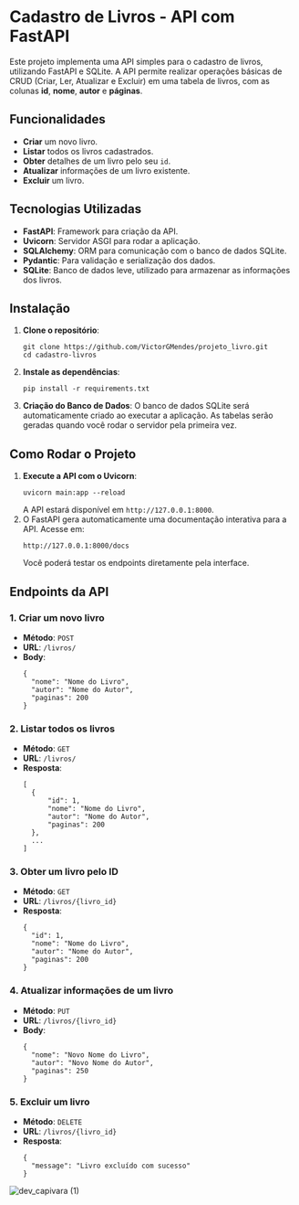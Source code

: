   <h1>Cadastro de Livros - API com FastAPI</h1>
  <p>Este projeto implementa uma API simples para o cadastro de livros, utilizando FastAPI e SQLite. A API permite realizar operações básicas de CRUD (Criar, Ler, Atualizar e Excluir) em uma tabela de livros, com as colunas <strong>id</strong>, <strong>nome</strong>, <strong>autor</strong> e <strong>páginas</strong>.</p>

  <h2>Funcionalidades</h2>
  <ul>
      <li><strong>Criar</strong> um novo livro.</li>
      <li><strong>Listar</strong> todos os livros cadastrados.</li>
      <li><strong>Obter</strong> detalhes de um livro pelo seu <code>id</code>.</li>
      <li><strong>Atualizar</strong> informações de um livro existente.</li>
      <li><strong>Excluir</strong> um livro.</li>
  </ul>

  <h2>Tecnologias Utilizadas</h2>
  <ul>
      <li><strong>FastAPI</strong>: Framework para criação da API.</li>
      <li><strong>Uvicorn</strong>: Servidor ASGI para rodar a aplicação.</li>
      <li><strong>SQLAlchemy</strong>: ORM para comunicação com o banco de dados SQLite.</li>
      <li><strong>Pydantic</strong>: Para validação e serialização dos dados.</li>
      <li><strong>SQLite</strong>: Banco de dados leve, utilizado para armazenar as informações dos livros.</li>
  </ul>

  <h2>Instalação</h2>
  <ol>
      <li><strong>Clone o repositório</strong>:
          <pre><code>git clone https://github.com/VictorGMendes/projeto_livro.git
cd cadastro-livros</code></pre>
      </li>
      <li><strong>Instale as dependências</strong>:
          <pre><code>pip install -r requirements.txt</code></pre>
      </li>
      <li><strong>Criação do Banco de Dados</strong>: O banco de dados SQLite será automaticamente criado ao executar a aplicação. As tabelas serão geradas quando você rodar o servidor pela primeira vez.</li>
  </ol>

  <h2>Como Rodar o Projeto</h2>
  <ol>
      <li><strong>Execute a API com o Uvicorn</strong>:
          <pre><code>uvicorn main:app --reload</code></pre>
          A API estará disponível em <code>http://127.0.0.1:8000</code>.
      </li>
      <li>O FastAPI gera automaticamente uma documentação interativa para a API. Acesse em:
          <pre><code>http://127.0.0.1:8000/docs</code></pre>
          Você poderá testar os endpoints diretamente pela interface.
      </li>
  </ol>

  <h2>Endpoints da API</h2>

  <h3>1. Criar um novo livro</h3>
  <ul>
      <li><strong>Método</strong>: <code>POST</code></li>
      <li><strong>URL</strong>: <code>/livros/</code></li>
      <li><strong>Body</strong>:
          <pre><code>{
  "nome": "Nome do Livro",
  "autor": "Nome do Autor",
  "paginas": 200
}</code></pre>
      </li>
  </ul>

  <h3>2. Listar todos os livros</h3>
  <ul>
      <li><strong>Método</strong>: <code>GET</code></li>
      <li><strong>URL</strong>: <code>/livros/</code></li>
      <li><strong>Resposta</strong>:
          <pre><code>[
  {
      "id": 1,
      "nome": "Nome do Livro",
      "autor": "Nome do Autor",
      "paginas": 200
  },
  ...
]</code></pre>
      </li>
  </ul>

  <h3>3. Obter um livro pelo ID</h3>
  <ul>
      <li><strong>Método</strong>: <code>GET</code></li>
      <li><strong>URL</strong>: <code>/livros/{livro_id}</code></li>
      <li><strong>Resposta</strong>:
          <pre><code>{
  "id": 1,
  "nome": "Nome do Livro",
  "autor": "Nome do Autor",
  "paginas": 200
}</code></pre>
      </li>
  </ul>

  <h3>4. Atualizar informações de um livro</h3>
  <ul>
      <li><strong>Método</strong>: <code>PUT</code></li>
      <li><strong>URL</strong>: <code>/livros/{livro_id}</code></li>
      <li><strong>Body</strong>:
          <pre><code>{
  "nome": "Novo Nome do Livro",
  "autor": "Novo Nome do Autor",
  "paginas": 250
}</code></pre>
      </li>
  </ul>

  <h3>5. Excluir um livro</h3>
  <ul>
      <li><strong>Método</strong>: <code>DELETE</code></li>
      <li><strong>URL</strong>: <code>/livros/{livro_id}</code></li>
      <li><strong>Resposta</strong>:
          <pre><code>{
  "message": "Livro excluído com sucesso"
}</code></pre>
      </li>
  </ul>

![dev_capivara (1)](https://github.com/user-attachments/assets/8cbe7f74-e4ac-485b-9cad-9ff48867fa95)
